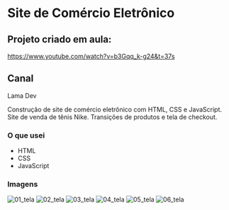 # Site de Comércio Eletrônico
## Projeto criado em aula:
https://www.youtube.com/watch?v=b3Gqq_k-g24&t=37s
## Canal
Lama Dev

Construção de site de comércio eletrônico com HTML, CSS e JavaScript. Site de venda de tênis Nike. Transições de produtos e tela de checkout.

 ### O que usei
 - HTML
 - CSS
 - JavaScript

### Imagens
![01_tela](https://github.com/Thiellen-Oliveira/aula-e-commerce-/assets/43323305/acf6747b-f6aa-49fa-a84e-386aa88f433f)
![02_tela](https://github.com/Thiellen-Oliveira/aula-e-commerce-/assets/43323305/cf960afd-46cd-4042-b52b-e0f77b717056)
![03_tela](https://github.com/Thiellen-Oliveira/aula-e-commerce-/assets/43323305/57bad313-d120-4706-bafe-dd80ceefcd8f)
![04_tela](https://github.com/Thiellen-Oliveira/aula-e-commerce-/assets/43323305/30e51eef-2a6b-4f47-89a5-3c1e92f7cb7f)
![05_tela](https://github.com/Thiellen-Oliveira/aula-e-commerce-/assets/43323305/4115fb97-b98f-4efc-8edf-7ea4c57f9f02)
![06_tela](https://github.com/Thiellen-Oliveira/aula-e-commerce-/assets/43323305/e594b8bf-cc4c-46f2-be8b-600ab88d1097)



